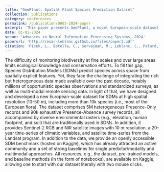 ```yaml
---
title: "GeoPlant: Spatial Plant Species Prediction Dataset"
collection: publications
category: conferences
permalink: /publication/0003-2024-paper
excerpt: 'This paper presents GeoPlant, a novel European-scale dataset designed to advance species distribution modeling by integrating 5M Presence-Only records, 90k Presence-Absence surveys, environmental rasters, and high-resolution satellite imagery to predict over 10,000 plant species.'
date: 01-01-2024
venue: 'Advances in Neural Information Processing Systems, 2024'
paperurl: 'http://cesar-leblanc.github.io/files/paper3.pdf'
citation: 'Picek, L., Botella, C., Servajean, M., Leblanc, C., Palard, R., Larcher, T., ... & Joly, A. (2024). GeoPlant: Spatial Plant Species Prediction Dataset. arXiv preprint arXiv:2408.13928.'
---
```


The difficulty of monitoring biodiversity at fine scales and over large areas limits ecological knowledge and conservation efforts.
To fill this gap, Species Distribution Models (SDMs) predict species across space from spatially explicit features.
Yet, they face the challenge of integrating the rich but heterogeneous data made available over the past decade, notably millions of opportunistic species observations and standardized surveys, as well as multi-modal remote sensing data.
In light of that, we have designed and developed a new European-scale dataset for SDMs at high spatial resolution (10-50 m), including more than 10k species (i.e., most of the European flora).
The dataset comprises 5M heterogeneous Presence-Only records and 90k exhaustive Presence-Absence survey records, all accompanied by diverse environmental rasters (e.g., elevation, human footprint, and soil) that are traditionally used in SDMs.
In addition, it provides Sentinel-2 RGB and NIR satellite images with 10 m resolution, a 20-year time-series of climatic variables, and satellite time-series from the Landsat program.
In addition to the data, we provide an openly accessible SDM benchmark (hosted on Kaggle), which has already attracted an active community and a set of strong baselines for single predictor/modality and multimodal approaches.
All resources, e.g., the dataset, pre-trained models, and baseline methods (in the form of notebooks), are available on Kaggle, allowing one to start with our dataset literally with two mouse clicks.